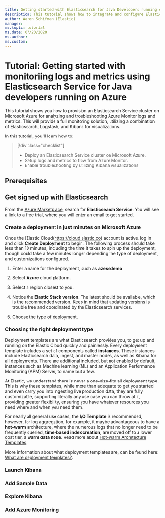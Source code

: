 ```yaml
---
title: Getting started with Elasticsearch for Java Developers running on Azure
description: This tutorial shows how to integrate and configure Elasticsearch Service for Java Developers running on Azure.
author: Aaron Schifman (Elastic)
manager: 
ms.topic: tutorial
ms.date: 07/20/2020
ms.author: 
ms.custom: 
---
```


# Tutorial: Getting started with monitoriing logs and metrics using Elasticsearch Service for Java developers running on Azure

This tutorial shows you how to provision an Elasticsearch Service cluster on Microsoft Azure for analyzing and troubleshooting Azure Monitor logs and metrics. This will provide a full monitoring solution, utilizing a combination of Elasticsearch, Logstash, and Kibana for visualizations.

<!--- NEEDS MODIFICATION
This tutorial assumes you're using Log4J or Logback. These libraries are the two most widely used for logging in Java, so the tutorial should work for most applications running on Azure. If you're already using the Elastic stack to monitor your Java application, this tutorial shows you how to reconfigure to target the Logz.io endpoint.
--->

In this tutorial, you'll learn how to:

> [!div class="checklist"]
> * Deploy an Elasticsearch Service cluster on Microsoft Azure.
> * Setup logs and metrics to flow from Azure Monitor.
> * Enable troubleshooting by utilizing Kibana visualizations

## Prerequisites
<!--- NEEDS MODIFICATION
* [Java Developer Kit](https://aka.ms/azure-jdks), version 8 or greater
* A Logz.io account from the [Azure Marketplace](https://azuremarketplace.microsoft.com/marketplace/apps/logz.logzio-elk-as-a-service-pro)
* An existing Java application that uses Log4J or Logback
--->

## Get signed up with Elasticsearch

From the [Azure Marketplace](https://azuremarketplace.microsoft.com/marketplace/apps/logz.logzio-elk-as-a-service-pro), search for **Elasticsearch Service**. You will see a link to a free trial, where you will enter an email to get started.

### Create a deployment in just minutes on Microsoft Azure

Once the [Elastic Cloud(https://cloud.elastic.co) account is active, log in and click **Create Deployment** to begin. The following process should take less than 10 minutes, including the time it takes to spin up the deployment, though could take a few minutes longer depending the type of deployment, and customizations configured.

1. Enter a name for the deployment, such as **azessdemo**

2. Select **Azure** cloud platform.  

3. Select a region closest to you.

4. Notice the **Elastic Stack version**. The latest should be available, which is the recommended version. Keep in mind that updating versions is trouble free and coordinated by the Elasticsearch services.

5. Choose the type of deployment.

### Choosing the right deployment type

Deployment templates are what Elasticsearch provides you, to get up and running on the Elastic Cloud quickly and painlessly. Every deployment template includes a set of components called **instances**. These instances include Elasticsearch data, ingest, and master nodes, as well as Kibana for all deployments. There are additional included, but not enabled by default, instances such as Machine learning (ML) and an Application Performance Monitoring (APM) Server, to name but a few.

At Elastic, we understand there is never a one-size-fits all deployment type. This is why these templates, while more than adequate to get you started and even carry you into ingesting live production data, they are fully customizable, supporting literally any use case you can throw at it, providing greater flexibility, ensuring you have whatever resources you need where and when you need them.

For nearly all general use cases, the **I/O Template** is recommended, however, for log aggregation, for example, it maybe advantageous to have a **hot-warm** architecture, where the numerous logs that no longer need to be frequently queried, **time-based index creation**, are moved off to a lower cost tier, a **warm data node**. Read more about [Hot-Warm Architecture Templates](https://www.elastic.co/guide/en/cloud/current/ec-getting-started-templates-hot-warm.html).

More information about what deployment templates are, can be found here: [What are deployment templates?](https://www.elastic.co/guide/en/cloud/current/ec-getting-started-templates.html).

### Launch Kibana

### Add Sample Data

### Explore Kibana

### Add Azure Monitoring
